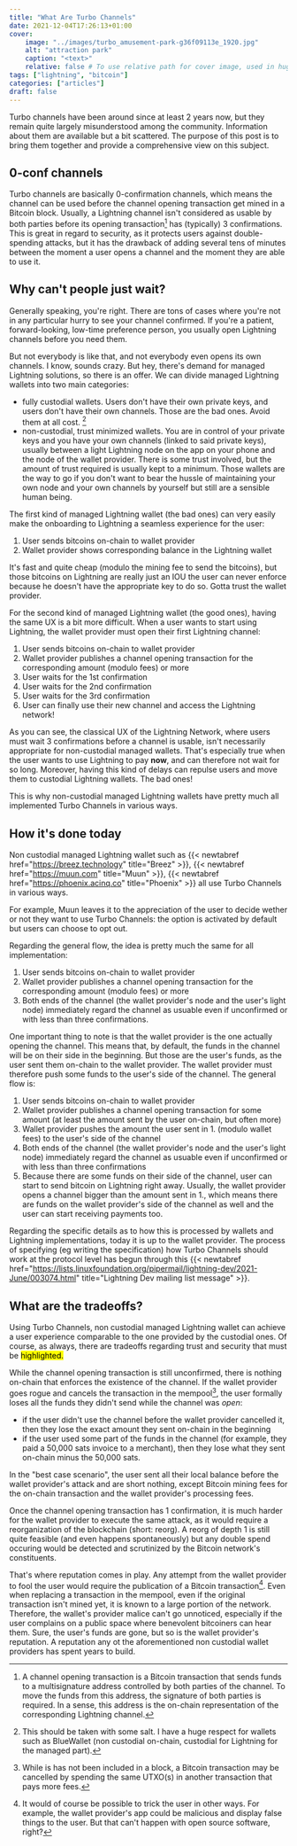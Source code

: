 ```yaml
---
title: "What Are Turbo Channels"
date: 2021-12-04T17:26:13+01:00
cover:
    image: "../images/turbo_amusement-park-g36f09113e_1920.jpg"
    alt: "attraction park"
    caption: "<text>"
    relative: false # To use relative path for cover image, used in hugo Page-bundles
tags: ["lightning", "bitcoin"]
categories: ["articles"]
draft: false
---
```


Turbo channels have been around since at least 2 years now, but they remain quite largely misunderstood among the community. Information about them are available but a bit scattered. The purpose of this post is to bring them together and provide a comprehensive view on this subject.

## 0-conf channels

Turbo channels are basically 0-confirmation channels, which means the channel can be used before the channel opening transaction get mined in a Bitcoin block. Usually, a Lightning channel isn't considered as usable by both parties before its opening transaction[^1] has (typically) 3 confirmations. This is great in regard to security, as it protects users against double-spending attacks, but it has the drawback of adding several tens of minutes between the moment a user opens a channel and the moment they are able to use it.

## Why can't people just wait?

Generally speaking, you're right. There are tons of cases where you're not in any particular hurry to see your channel confirmed. If you're a patient, forward-looking, low-time preference person, you usually open Lightning channels before you need them.

But not everybody is like that, and not everybody even opens its own channels. I know, sounds crazy. But hey, there's demand for managed Lightning solutions, so there is an offer. We can divide managed Lightning wallets into two main categories:
- fully custodial wallets. Users don't have their own private keys, and users don't have their own channels. Those are the bad ones. Avoid them at all cost. [^2]
- non-custodial, trust minimized wallets. You are in control of your private keys and you have your own channels (linked to said private keys), usually between a light Lightning node on the app on your phone and the node of the wallet provider. There is some trust involved, but the amount of trust required is usually kept to a minimum. Those wallets are the way to go if you don't want to bear the hussle of maintaining your own node and your own channels by yourself but still are a sensible human being.

The first kind of managed Lightning wallet (the bad ones) can very easily make the onboarding to Lightning a seamless experience for the user:
1. User sends bitcoins on-chain to wallet provider
2. Wallet provider shows corresponding balance in the Lightning wallet

It's fast and quite cheap (modulo the mining fee to send the bitcoins), but those bitcoins on Lightning are really just an IOU the user can never enforce because he doesn't have the appropriate key to do so. Gotta trust the wallet provider.

For the second kind of managed Lightning wallet (the good ones), having the same UX is a bit more difficult. When a user wants to start using Lightning, the wallet provider must open their first Lightning channel:
1. User sends bitcoins on-chain to wallet provider
2. Wallet provider publishes a channel opening transaction for the corresponding amount (modulo fees) or more
3. User waits for the 1st confirmation
4. User waits for the 2nd confirmation
5. User waits for the 3rd confirmation
6. User can finally use their new channel and access the Lightning network!

As you can see, the classical UX of the Lightning Network, where users must wait 3 confirmations before a channel is usable, isn't necessarily appropriate for non-custodial managed wallets. That's especially true when the user wants to use Lightning to pay **now**, and can therefore not wait for so long. Moreover, having this kind of delays can repulse users and move them to custodial Lightning wallets. The bad ones!

This is why non-custodial managed Lightning wallets have pretty much all implemented Turbo Channels in various ways.

## How it's done today

Non custodial managed Lightning wallet such as {{< newtabref  href="https://breez.technology" title="Breez" >}}, {{< newtabref  href="https://muun.com" title="Muun" >}}, {{< newtabref  href="https://phoenix.acinq.co" title="Phoenix" >}} all use Turbo Channels in various ways.

For example, Muun leaves it to the appreciation of the user to decide wether or not they want to use Turbo Channels: the option is activated by default but users can choose to opt out.

Regarding the general flow, the idea is pretty much the same for all implementation:
1. User sends bitcoins on-chain to wallet provider
2. Wallet provider publishes a channel opening transaction for the corresponding amount (modulo fees) or more
3. Both ends of the channel (the wallet provider's node and the user's light node) immediately regard the channel as usuable even if unconfirmed or with less than three confirmations.

One important thing to note is that the wallet provider is the one actually opening the channel. This means that, by default, the funds in the channel will be on their side in the beginning. But those are the user's funds, as the user sent them on-chain to the wallet provider. The wallet provider must therefore push some funds to the user's side of the channel. The general flow is:
1. User sends bitcoins on-chain to wallet provider
2. Wallet provider publishes a channel opening transaction for some amount (at least the amount sent by the user on-chain, but often more)
3. Wallet provider pushes the amount the user sent in 1. (modulo wallet fees) to the user's side of the channel
4. Both ends of the channel (the wallet provider's node and the user's light node) immediately regard the channel as usuable even if unconfirmed or with less than three confirmations
5. Because there are some funds on their side of the channel, user can start to send bitcoin on Lightning right away. Usually, the wallet provider opens a channel bigger than the amount sent in 1., which means there are funds on the wallet provider's side of the channel as well and the user can start receiving payments too.

Regarding the specific details as to how this is processed by wallets and Lightning implementations, today it is up to the wallet provider. The process of specifying (eg writing the specification) how Turbo Channels should work at the protocol level has begun through this {{< newtabref href="https://lists.linuxfoundation.org/pipermail/lightning-dev/2021-June/003074.html" title="Lightning Dev mailing list message" >}}.

## What are the tradeoffs?

Using Turbo Channels, non custodial managed Lightning wallet can achieve a user experience comparable to the one provided by the custodial ones. Of course, as always, there are tradeoffs regarding trust and security that must be <mark>highlighted<mark>.

While the channel opening transaction is still unconfirmed, there is nothing on-chain that enforces the existence of the channel. If the wallet provider goes rogue and cancels the transaction in the mempool[^3], the user formally loses all the funds they didn't send while the channel was *open*:
- if the user didn't use the channel before the wallet provider cancelled it, then they lose the exact amount they sent on-chain in the beginning
- if the user used some part of the funds in the channel (for example, they paid a 50,000 sats invoice to a merchant), then they lose what they sent on-chain minus the 50,000 sats.

In the "best case scenario", the user sent all their local balance before the wallet provider's attack and are short nothing, except Bitcoin mining fees for the on-chain transaction and the wallet provider's processing fees.

Once the channel opening transaction has 1 confirmation, it is much harder for the wallet provider to execute the same attack, as it would require a reorganization of the blockchain (short: reorg). A reorg of depth 1 is still quite feasible (and even happens spontaneously) but any double spend occuring would be detected and scrutinized by the Bitcoin network's constituents.

That's where reputation comes in play. Any attempt from the wallet provider to fool the user would require the publication of a Bitcoin transaction[^4]. Even when replacing a transaction in the mempool, even if the original transaction isn't mined yet, it is known to a large portion of the network. Therefore, the wallet's provider malice can't go unnoticed, especially if the user complains on a public space where benevolent bitcoiners can hear them. Sure, the user's funds are gone, but so is the wallet provider's reputation. A reputation any ot the aforementioned non custodial wallet providers has spent years to build.

[^1]: A channel opening transaction is a Bitcoin transaction that sends funds to a multisignature address controlled by both parties of the channel. To move the funds from this address, the signature of both parties is required. In a sense, this address is the on-chain representation of the corresponding Lightning channel.
[^2]: This should be taken with some salt. I have a huge respect for wallets such as BlueWallet (non custodial on-chain, custodial for Lightning for the managed part).
[^3]: While is has not been included in a block, a Bitcoin transaction may be cancelled by spending the same UTXO(s) in another transaction that pays more fees.
[^4]: It would of course be possible to trick the user in other ways. For example, the wallet provider's app could be malicious and display false things to the user. But that can't happen with open source software, right?